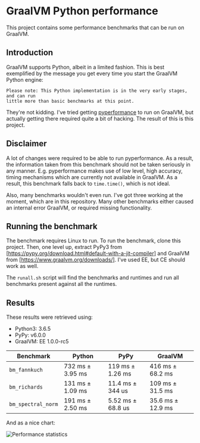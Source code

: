 # GraalVM Python performance

This project contains some performance benchmarks that can be run on GraalVM.

## Introduction

GraalVM supports Python, albeit in a limited fashion. This is best exemplified by the
message you get every time you start the GraalVM Python engine:

```
Please note: This Python implementation is in the very early stages, and can run
little more than basic benchmarks at this point.
```

They're not kidding. I've tried getting [pyperformance](https://github.com/python/performance/blob/master/pyperformance)
to run on GraalVM, but actually getting there required quite a bit of hacking.
The result of this is this project.

## Disclaimer

A lot of changes were required to be able to run pyperformance. As a result, the
information taken from this benchmark should not be taken seriously in any manner.
E.g. pyperformance makes use of low level, high accuracy, timing mechanisms which
are currently not available in GraalVM. As a result, this benchmark falls
back to `time.time()`, which is not ideal.

Also, many benchmarks wouldn't even run. I've got three working at the moment,
which are in this repository. Many other benchmarks either caused an internal
error GraalVM, or required missing functionality.

## Running the benchmark

The benchmark requires Linux to run. To run the benchmark, clone this project.
Then, one level up, extract PyPy3 from [https://pypy.org/download.html#default-with-a-jit-compiler]
and GraalVM from [https://www.graalvm.org/downloads/]. I've used EE, but CE should
work as well.

The `runall.sh` script will find the benchmarks and runtimes and run all benchmarks
present against all the runtimes.

## Results

These results were retrieved using:

* Python3: 3.6.5
* PyPy: v6.0.0
* GraalVM: EE 1.0.0-rc5

| Benchmark            | Python           | PyPy              | GraalVM           |
| -------------------- | ---------------- | ----------------- | ----------------- |
| `bm_fannkuch`        | 732 ms ± 3.95 ms | 119 ms ± 1.26 ms  | 416 ms ± 68.2 ms  |
| `bm_richards`        | 131 ms ± 1.09 ms | 11.4 ms ± 344 us  | 109 ms ± 31.5 ms  |
| `bm_spectral_norm`   | 191 ms ± 2.50 ms | 5.52 ms ± 68.8 us | 35.6 ms ± 12.9 ms |

And as a nice chart:

![Performance statistics](https://raw.githubusercontent.com/pvginkel/graalvm-python-performance/master/chart.png)

